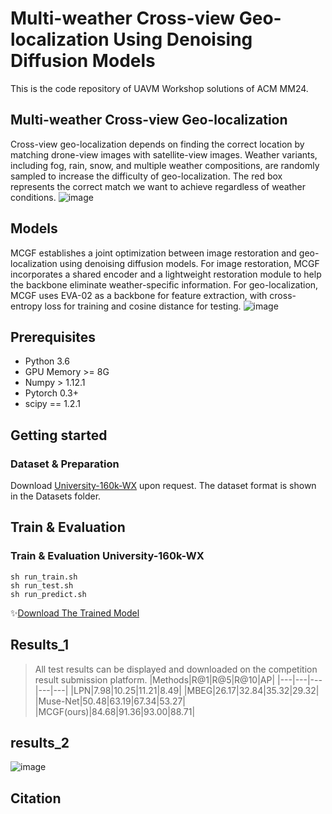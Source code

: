 # Multi-weather Cross-view Geo-localization Using Denoising Diffusion Models

This is the code repository of UAVM Workshop solutions of ACM MM24.

## Multi-weather Cross-view Geo-localization
Cross-view geo-localization depends on finding the correct location by matching drone-view images with satellite-view images. Weather variants, including fog, rain, snow, and multiple weather compositions, are randomly sampled to increase the difficulty of geo-localization. The red box represents the correct match we want to achieve regardless of weather conditions.
![image](https://github.com/fengtt42/ACMMM24-Solution-MCGF/blob/master/imgs/1.png)

## Models
MCGF establishes a joint optimization between image restoration and geo-localization using denoising diffusion models. For image restoration, MCGF incorporates a shared encoder and a lightweight restoration module to help the backbone eliminate weather-specific information. For geo-localization, MCGF uses EVA-02 as a backbone for feature extraction, with cross-entropy loss for training and cosine distance for testing.
![image](https://github.com/fengtt42/ACMMM24-Solution-MCGF/blob/master/imgs/2.png)

## Prerequisites
- Python 3.6
- GPU Memory >= 8G
- Numpy > 1.12.1
- Pytorch 0.3+
- scipy == 1.2.1

## Getting started
### Dataset & Preparation
Download [University-160k-WX](https://hdueducn-my.sharepoint.com/personal/wongtyu_hdu_edu_cn/_layouts/15/onedrive.aspx?id=%2Fpersonal%2Fwongtyu%5Fhdu%5Fedu%5Fcn%2FDocuments%2FDatasets%2Funiversity%5F160k%5Fwx%5Ftest%5Fset&ga=1) upon request. The dataset format is shown in the Datasets folder.

## Train & Evaluation
### Train & Evaluation University-160k-WX
```  
sh run_train.sh
sh run_test.sh
sh run_predict.sh
```
:sparkles:[Download The Trained Model](https://cloud.tsinghua.edu.cn/library/4ae612a5-4f38-4ad0-970b-b7c8cf0c720f/0%20-%20%E4%B8%B4%E6%97%B6%E6%96%87%E4%BB%B6/net_009.pth)

## Results_1
> All test results can be displayed and downloaded on the competition result submission platform.
|Methods|R@1|R@5|R@10|AP|
|---|---|---|---|---|
|LPN|7.98|10.25|11.21|8.49|
|MBEG|26.17|32.84|35.32|29.32|
|Muse-Net|50.48|63.19|67.34|53.27|
|MCGF(ours)|84.68|91.36|93.00|88.71|


## results_2
![image](https://github.com/fengtt42/ACMMM24-Solution-MCGF/blob/master/imgs/3.png)


## Citation


